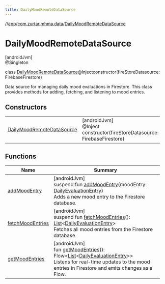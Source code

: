 ```yaml
---
title: DailyMoodRemoteDataSource
---
```

//[app](../../../index.html)/[com.zurtar.mhma.data](../index.html)/[DailyMoodRemoteDataSource](index.html)



# DailyMoodRemoteDataSource



[androidJvm]\
@Singleton



class [DailyMoodRemoteDataSource](index.html)@Injectconstructor(fireStoreDatasource: FirebaseFirestore)

Data source for managing daily mood evaluations in Firestore. This class provides methods for adding, fetching, and listening to mood entries.



## Constructors


| | |
|---|---|
| [DailyMoodRemoteDataSource](-daily-mood-remote-data-source.html) | [androidJvm]<br>@Inject<br>constructor(fireStoreDatasource: FirebaseFirestore) |


## Functions


| Name | Summary |
|---|---|
| [addMoodEntry](add-mood-entry.html) | [androidJvm]<br>suspend fun [addMoodEntry](add-mood-entry.html)(moodEntry: [DailyEvaluationEntry](../-daily-evaluation-entry/index.html))<br>Adds a new mood entry to the Firestore database. |
| [fetchMoodEntries](fetch-mood-entries.html) | [androidJvm]<br>suspend fun [fetchMoodEntries](fetch-mood-entries.html)(): [List](https://kotlinlang.org/api/core/kotlin-stdlib/kotlin.collections/-list/index.html)&lt;[DailyEvaluationEntry](../-daily-evaluation-entry/index.html)&gt;<br>Fetches all mood entries from the Firestore database. |
| [getMoodEntries](get-mood-entries.html) | [androidJvm]<br>fun [getMoodEntries](get-mood-entries.html)(): Flow&lt;[List](https://kotlinlang.org/api/core/kotlin-stdlib/kotlin.collections/-list/index.html)&lt;[DailyEvaluationEntry](../-daily-evaluation-entry/index.html)&gt;&gt;<br>Listens for real-time updates to the mood entries in Firestore and emits changes as a Flow. |
